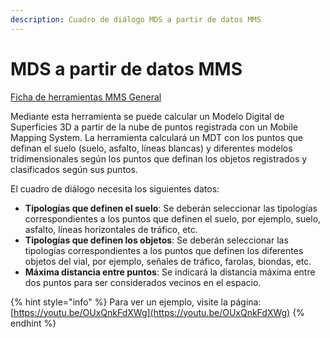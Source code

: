 ```yaml
---
description: Cuadro de diálogo MDS a partir de datos MMS
---
```


# MDS a partir de datos MMS

[Ficha de herramientas MMS General](./)

Mediante esta herramienta se puede calcular un Modelo Digital de Superficies 3D a partir de la nube de puntos registrada con un Mobile Mapping System. La herramienta calculará un MDT con los puntos que definan el suelo \(suelo, asfalto, líneas blancas\) y diferentes modelos tridimensionales según los puntos que definan los objetos registrados y clasificados según sus puntos.

El cuadro de diálogo necesita los siguientes datos:

* **Tipologías que definen el suelo**: Se deberán seleccionar las tipologías correspondientes a los puntos que definen el suelo, por ejemplo, suelo, asfalto, líneas horizontales de tráfico, etc.
* **Tipologías que definen los objetos**: Se deberán seleccionar las tipologías correspondientes a los puntos que definen los diferentes objetos del vial, por ejemplo, señales de tráfico, farolas, biondas, etc.
* **Máxima distancia entre puntos**: Se indicará la distancia máxima entre dos puntos para ser considerados vecinos en el espacio.

{% hint style="info" %}
Para ver un ejemplo, visite la página: [https://youtu.be/OUxQnkFdXWg](https://youtu.be/OUxQnkFdXWg)
{% endhint %}

